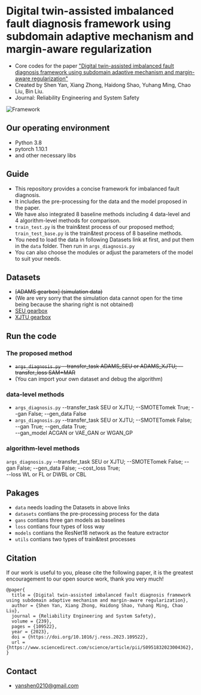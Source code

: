 # Digital twin-assisted imbalanced fault diagnosis framework using subdomain adaptive mechanism and margin-aware regularization
* Core codes for the paper ["Digital twin-assisted imbalanced fault diagnosis framework using subdomain adaptive mechanism and margin-aware regularization"](https://www.sciencedirect.com/science/article/pii/S0951832023004362)
* Created by Shen Yan, Xiang Zhong, Haidong Shao, Yuhang Ming, Chao Liu, Bin Liu.
* Journal: Reliability Engineering and System Safety

![Framework](https://github.com/yanshen0210/Digital-twin-assisted-imbalanced-fault-diagnosis-framework/blob/main/framework.jpg)
## Our operating environment
* Python 3.8
* pytorch  1.10.1
* and other necessary libs

## Guide 
* This repository provides a concise framework for imbalanced fault diagnosis. 
* It includes the pre-processing for the data and the model proposed in the paper. 
* We have also integrated 8 baseline methods including 4 data-level and 4 algorithm-level methods for comparison.
* `train_test.py` is the train&test process of our proposed method; `train_test_base.py` is the train&test process of 8 baseline methods.
* You need to load the data in following Datasets link at first, and put them in the `data` folder. Then run in `args_diagnosis.py`
* You can also choose the modules or adjust the parameters of the model to suit your needs.

## Datasets
* ~~[ADAMS gearbox] (simulation data)~~
* (We are very sorry that the simulation data cannot open for the time being because the sharing right is not obtained)
* [SEU gearbox](https://drive.google.com/file/d/1ZfKWYK-xRl3Oy7zMuzlmkSy9G4mQh0y1/view?usp=drive_link)
* [XJTU gearbox](https://drive.google.com/drive/folders/1ejGZu9oeL1D9nKN07Q7z72O8eFrWQTay?usp=sharing)

## Run the code
### The proposed method
* ~~`args_diagnosis.py` --transfer_task ADAMS_SEU or ADAMS_XJTU; --transfer_loss SAM+MAR~~
* (You can import your own dataset and debug the algorithm)
### data-level methods
* `args_diagnosis.py` --transfer_task SEU or XJTU; --SMOTETomek True; --gan False; --gen_data False
*  `args_diagnosis.py` --transfer_task SEU or XJTU; --SMOTETomek False; --gan True; --gen_data True;
 <br> --gan_model ACGAN or VAE_GAN or WGAN_GP
### algorithm-level methods
`args_diagnosis.py` --transfer_task SEU or XJTU; --SMOTETomek False; --gan False; --gen_data False; --cost_loss True; 
 <br> --loss WL or FL or DWBL or CBL

## Pakages
* `data` needs loading the Datasets in above links
* `datasets` contians the pre-processing process for the data
* `gans` contians three gan models as baselines
* `loss` contians four types of loss way
* `models` contians the ResNet18 network as the feature extractor
* `utils` contians two types of train&test processes

## Citation
If our work is useful to you, please cite the following paper, it is the greatest encouragement to our open source work, thank you very much!
```
@paper{
  title = {Digital twin-assisted imbalanced fault diagnosis framework using subdomain adaptive mechanism and margin-aware regularization},
  author = {Shen Yan, Xiang Zhong, Haidong Shao, Yuhang Ming, Chao Liu},
  journal = {Reliability Engineering and System Safety},
  volume = {239},
  pages = {109522},
  year = {2023},
  doi = {https://doi.org/10.1016/j.ress.2023.109522},
  url = {https://www.sciencedirect.com/science/article/pii/S0951832023004362},
}
```

## Contact
- yanshen0210@gmail.com
